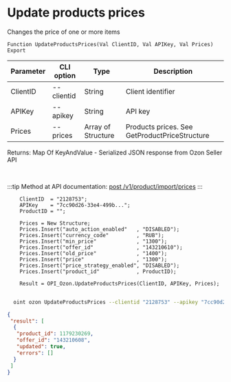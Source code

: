 ﻿---
sidebar_position: 5
---

# Update products prices
 Changes the price of one or more items



`Function UpdateProductsPrices(Val ClientID, Val APIKey, Val Prices) Export`

  | Parameter | CLI option | Type | Description |
  |-|-|-|-|
  | ClientID | --clientid | String | Client identifier |
  | APIKey | --apikey | String | API key |
  | Prices | --prices | Array of Structure | Products prices. See GetProductPriceStructure |

  
  Returns:  Map Of KeyAndValue - Serialized JSON response from Ozon Seller API

<br/>

:::tip
Method at API documentation: [post /v1/product/import/prices](https://docs.ozon.ru/api/seller/#operation/ProductAPI_ImportProductsPrices)
:::
<br/>


```bsl title="Code example"
    ClientID  = "2128753";
    APIKey    = "7cc90d26-33e4-499b...";
    ProductID = "";

    Prices = New Structure;
    Prices.Insert("auto_action_enabled"   , "DISABLED");
    Prices.Insert("currency_code"         , "RUB");
    Prices.Insert("min_price"             , "1300");
    Prices.Insert("offer_id"              , "143210610");
    Prices.Insert("old_price"             , "1400");
    Prices.Insert("price"                 , "1300");
    Prices.Insert("price_strategy_enabled", "DISABLED");
    Prices.Insert("product_id"            , ProductID);

    Result = OPI_Ozon.UpdateProductsPrices(ClientID, APIKey, Prices);
```



```sh title="CLI command example"
    
  oint ozon UpdateProductsPrices --clientid "2128753" --apikey "7cc90d26-33e4-499b..." --prices %prices%

```

```json title="Result"
{
 "result": [
  {
   "product_id": 1179230269,
   "offer_id": "143210608",
   "updated": true,
   "errors": []
  }
 ]
}
```
